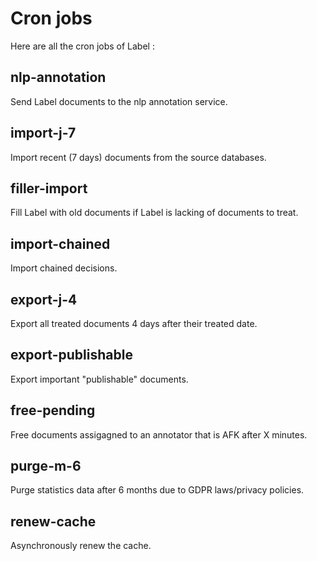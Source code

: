 # Cron jobs

Here are all the cron jobs of Label :

## nlp-annotation

Send Label documents to the nlp annotation service.

## import-j-7

Import recent (7 days) documents from the source databases.

## filler-import

Fill Label with old documents if Label is lacking of documents to treat.

## import-chained

Import chained decisions.

## export-j-4

Export all treated documents 4 days after their treated date.

## export-publishable

Export important "publishable" documents.

## free-pending

Free documents assigagned to an annotator that is AFK after X minutes.

## purge-m-6

Purge statistics data after 6 months due to GDPR laws/privacy policies.

## renew-cache

Asynchronously renew the cache.
